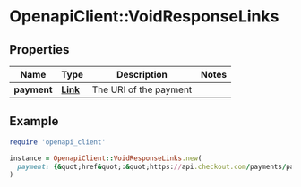 # OpenapiClient::VoidResponseLinks

## Properties

| Name | Type | Description | Notes |
| ---- | ---- | ----------- | ----- |
| **payment** | [**Link**](Link.md) | The URI of the payment |  |

## Example

```ruby
require 'openapi_client'

instance = OpenapiClient::VoidResponseLinks.new(
  payment: {&quot;href&quot;:&quot;https://api.checkout.com/payments/pay_y3oqhf46pyzuxjbcn2giaqnb44&quot;}
)
```

